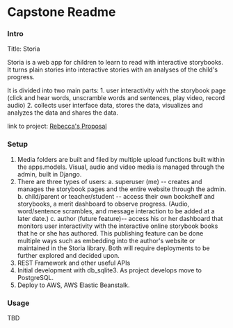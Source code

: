 # Capstone Readme


### Intro

Title: Storia

Storia is a web app for children to learn to read with interactive storybooks. It turns plain stories into interactive stories with an analyses of the child's progress. 

It is divided into two main parts: 
    1. user interactivity with the storybook page (click and hear words, unscramble words and sentences, play video, record audio)
    2. collects user interface data, stores the data, visualizes and analyzes the data and shares the data.

link to project:
<a href="docs/my_proposal.md">Rebecca's Proposal</a>

### Setup

1. Media folders are built and filed by multiple upload functions built within the apps.models.  Visual, audio and video media is managed through the admin, built in Django.
2. There are three types of users: 
    a. superuser (me) --  creates and manages the storybook pages and the entire website through the admin.  
    b. child/parent or teacher/student -- access their own bookshelf and storybooks, a merit dashboard to observe progress.  (Audio, word/sentence scrambles, and message interaction to be added at a later date.)
    c. author (future feature)-- access his or her dashboard that monitors user interactivity with the interactive online storybook books that he or she has authored.  This publishing feature can be done multiple ways such as embedding into the author's website or maintained in the Storia library.  Both will require deployments to be further explored and decided upon.
3. REST Framework and other useful APIs 
4. Initial development with db_sqlite3.  As project develops move to  PostgreSQL.
5. Deploy to AWS, AWS Elastic Beanstalk.

### Usage

TBD
